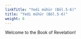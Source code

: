 ```yaml
---
linkTitle: "Yedi mühür (Böl.5-6)"
title: "Yedi mühür (Böl.5-6)"
weight: 6
---
```


Welcome to the Book of Revelation!

<!--more-->
